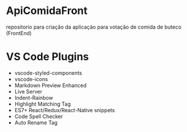 # ApiComidaFront
repositorio para criação da aplicação para votação de comida de buteco (FrontEnd)

# VS Code Plugins
- vscode-styled-components
- vscode-icons
- Markdown Preview Enhanced
- Live Server
- Indent-Rainbow
- Highlight Matching Tag
- ES7+ React/Redux/React-Native snippets
- Code Spell Checker
- Auto Rename Tag
